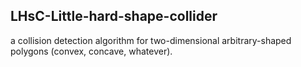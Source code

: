 ##  LHsC-Little-hard-shape-collider
a collision detection algorithm for two-dimensional arbitrary-shaped polygons (convex, concave, whatever). 
